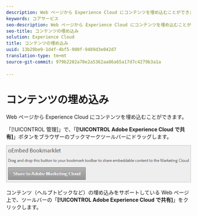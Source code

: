```yaml
---
description: Web ページから Experience Cloud にコンテンツを埋め込むことができます。
keywords: コアサービス
seo-description: Web ページから Experience Cloud にコンテンツを埋め込むことができます。
seo-title: コンテンツの埋め込み
solution: Experience Cloud
title: コンテンツの埋め込み
uuid: 13b29be9-1d4f-4bf5-900f-9489d3e042d7
translation-type: tm+mt
source-git-commit: 979b2202a70e2a5362aa86a65a17d7c4279b3a1a

---
```



# コンテンツの埋め込み

Web ページから Experience Cloud にコンテンツを埋め込むことができます。

「[!UICONTROL 管理]」で、「**[!UICONTROL Adobe Experience Cloud で共有]**」ボタンをブラウザーのブックマークツールバーにドラッグします。

![](assets/oembed.png)

コンテンツ（ヘルプトピックなど）の埋め込みをサポートしている Web ページ上で、ツールバーの「**[!UICONTROL Adobe Experience Cloud で共有]**」をクリックします。
